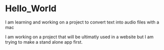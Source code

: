 # Hello_World
I am learning and working on a project to convert text into audio files with a mac

I am working on a project that will be ultimatly used in a website but I am trying to make a stand alone app first.
